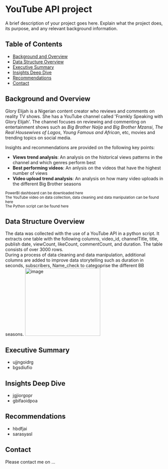 # YouTube API project
A brief description of your project goes here. Explain what the project does, its purpose, and any relevant background information.

## Table of Contents

- [Background and Overview](#BackgroundandOverview)
- [Data Structure Overview](#DataStructureOverview)
- [Executive Summary](#ExecutiveSummary)
- [Insights Deep Dive](#InsightsDeepDive)
- [Recommendations](#Recommendations)
- [Contact](#contact)

## Background and Overview

Glory Elijah is a Nigerian content creator who reviews and comments on reality TV shows. She has a YouTube channel called 'Framkly Speaking with Glory Elijah'. The channel focuses on reviewing and commenting on entertainment shows such as _Big Brother Naija_ and _Big Brother Mzansi_, _The Real Housewives of Lagos_, _Young Famous and African_, etc, movies and trending topics on social media.

Insights and recommendations are provided on the following key points:

- **Views trend analysis**: An analysis on the historical views patterns in the channel and which genres perform best
- **Best performing videos**: An anlysis on the videos that have the highest number of views
- **Video upload trend analysis**: An analysis on how many video uploads in the different Big Brother seasons

<sub>PowerBI dashboard can be downloaded here</sub><br/>
<sub>The YouTube video on data collection, data cleaning and data manipulation can be found here</sub><br/>
<sub>The Python script can be found here</sub><br/>

## Data Structure Overview

The data was collected with the use of a YouTube API in a python script. It extracts one table with the following columns, video_id, channelTitle, title, publish date, viewCount, likeCount, commentCount, and duration. The table consists of over 3000 rows.</br>
During a process of data cleaning and data manipulation, additional columns are added to improve data storytelling such as duration in seconds, subscribers, Name_check to categoprise the different BB seasons.
<img width="239" height="216" alt="image" src="https://github.com/user-attachments/assets/1b1a3c74-82d9-4008-8b75-acef226869e1" />


## Executive Summary

- ujjngoidrg
-  bgsdiufio

## Insights Deep Dive

- jgjiorgopr
- gbifaoidpoa

## Recommendations

- hbdfjai
- sarasyasl

## Contact

Please contact me on ...

